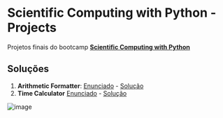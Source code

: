 # Scientific Computing with Python - Projects

Projetos finais do bootcamp **[Scientific Computing with Python](https://www.freecodecamp.org/learn/scientific-computing-with-python/)**

## Soluções

1. **Arithmetic Formatter**: [Enunciado](https://www.freecodecamp.org/learn/scientific-computing-with-python/scientific-computing-with-python-projects/time-calculator) - [Solução](https://github.com/dev-araujo/Scientific-Computing-with-Python-Projects/blob/main/arithmetic-formatter/formatter.py)
2. **Time Calculator** [Enunciado](https://www.freecodecamp.org/learn/scientific-computing-with-python/scientific-computing-with-python-projects/time-calculator) - [Solução](https://github.com/dev-araujo/Scientific-Computing-with-Python-Projects/blob/main/time-calculator/time_calculator.py)

![image](https://github.com/dev-araujo/Scientific-Computing-with-Python-Projects/assets/97068163/ad981531-a780-4bd4-bc2b-94c1b9296d88)



